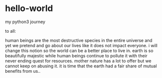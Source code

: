 # hello-world
my python3 journey

to all:

human beings are the most destructive species in the entire universe and yet we pretend and go about our lives like it does not impact everyone. i will change this notion so the world can be a better place to live in. earth is so beautifully majestic while human beings continue to pollute it with their never ending quest for resources. mother nature has a lot to offer but we cannot keep on abusing it. it is time that the earth had a fair share of mutual benefits from us..
